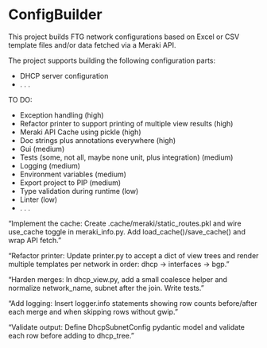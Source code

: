 # ConfigBuilder
This project builds FTG network configurations based on Excel or CSV template files and/or data fetched via
a Meraki API.

The project supports building the following configuration parts:
- DHCP server configuration
- . . .

TO DO:
- Exception handling (high)
- Refactor printer to support printing of multiple view results (high)
- Meraki API Cache using pickle (high)
- Doc strings plus annotations everywhere (high)
- Gui (medium)
- Tests (some, not all, maybe none unit, plus integration) (medium)
- Logging (medium)
- Environment variables (medium)
- Export project to PIP (medium)
- Type validation during runtime (low)
- Linter (low)
- . . .

“Implement the cache: Create .cache/meraki/static_routes.pkl and wire use_cache toggle in meraki_info.py. Add load_cache()/save_cache() and wrap API fetch.”

“Refactor printer: Update printer.py to accept a dict of view trees and render multiple templates per network in order: dhcp → interfaces → bgp.”

“Harden merges: In dhcp_view.py, add a small coalesce helper and normalize network_name, subnet after the join. Write tests.”

“Add logging: Insert logger.info statements showing row counts before/after each merge and when skipping rows without gwip.”

“Validate output: Define DhcpSubnetConfig pydantic model and validate each row before adding to dhcp_tree.”